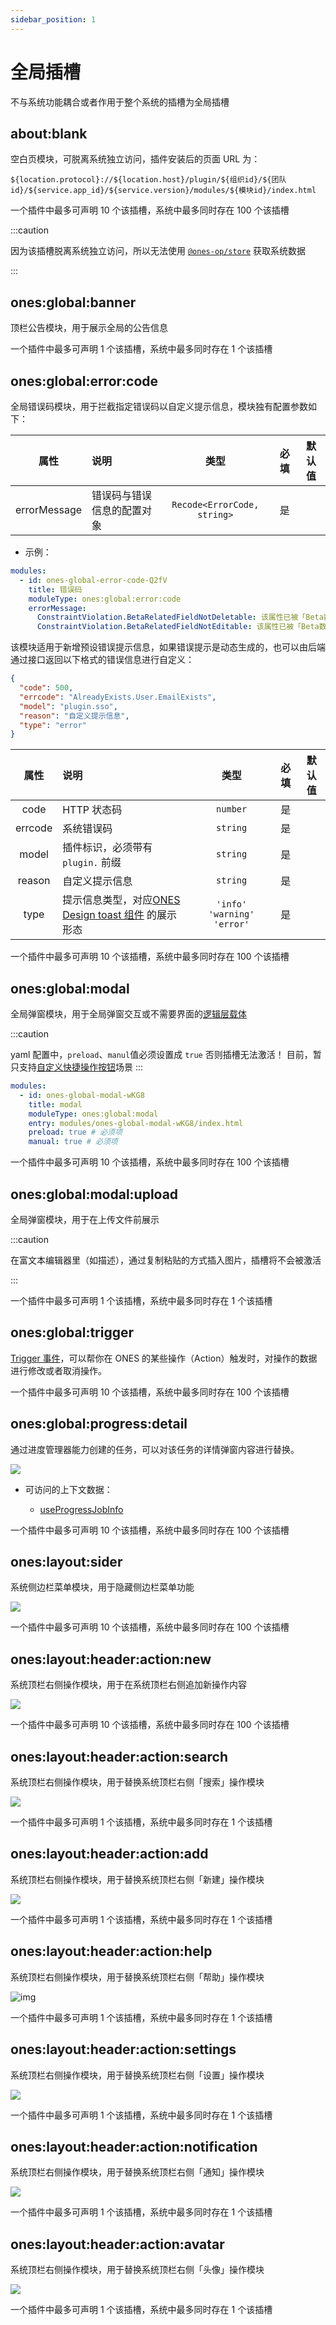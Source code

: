 ```yaml
---
sidebar_position: 1
---
```


# 全局插槽

不与系统功能耦合或者作用于整个系统的插槽为全局插槽

## about:blank

空白页模块，可脱离系统独立访问，插件安装后的页面 URL 为：

```
${location.protocol}://${location.host}/plugin/${组织id}/${团队id}/${service.app_id}/${service.version}/modules/${模块id}/index.html
```

一个插件中最多可声明 10 个该插槽，系统中最多同时存在 100 个该插槽

:::caution

因为该插槽脱离系统独立访问，所以无法使用 [`@ones-op/store`](../packages/store.mdx) 获取系统数据

:::

## ones:global:banner

顶栏公告模块，用于展示全局的公告信息

一个插件中最多可声明 1 个该插槽，系统中最多同时存在 1 个该插槽

## ones:global:error:code

全局错误码模块，用于拦截指定错误码以自定义提示信息，模块独有配置参数如下：

|     属性     | 说明                       |            类型             | 必填 | 默认值 |
| :----------: | :------------------------- | :-------------------------: | :--: | :----: |
| errorMessage | 错误码与错误信息的配置对象 | `Recode<ErrorCode, string>` |  是  |        |

- 示例：

```yaml
modules:
  - id: ones-global-error-code-Q2fV
    title: 错误码
    moduleType: ones:global:error:code
    errorMessage:
      ConstraintViolation.BetaRelatedFieldNotDeletable: 该属性已被「Beta数据相关逻辑」调用，不可被删除
      ConstraintViolation.BetaRelatedFieldNotEditable: 该属性已被「Beta数据相关逻辑」调用，不可被编辑
```

该模块适用于新增预设错误提示信息，如果错误提示是动态生成的，也可以由后端通过接口返回以下格式的错误信息进行自定义：

```json
{
  "code": 500,
  "errcode": "AlreadyExists.User.EmailExists",
  "model": "plugin.sso",
  "reason": "自定义提示信息",
  "type": "error"
}
```

|  属性   | 说明                                                                                                                                                            |              类型              | 必填 | 默认值 |
| :-----: | :-------------------------------------------------------------------------------------------------------------------------------------------------------------- | :----------------------------: | :--: | :----: |
|  code   | HTTP 状态码                                                                                                                                                     |            `number`            |  是  |        |
| errcode | 系统错误码                                                                                                                                                      |            `string`            |  是  |        |
|  model  | 插件标识，必须带有 `plugin.` 前缀                                                                                                                               |            `string`            |  是  |        |
| reason  | 自定义提示信息                                                                                                                                                  |            `string`            |  是  |        |
|  type   | 提示信息类型，对应[ONES Design toast 组件](https://bangwork.github.io/ones-design/?path=/docs/core-toast--toast%E5%85%A8%E5%B1%80%E6%8F%90%E7%A4%BA) 的展示形态 | `'info'` `'warning'` `'error'` |  是  |        |

一个插件中最多可声明 10 个该插槽，系统中最多同时存在 100 个该插槽

## ones:global:modal

全局弹窗模块，用于全局弹窗交互或不需要界面的[逻辑层载体](../../abilities/bussiness/layout-custom-quick-action#%E6%97%A0%E7%95%8C%E9%9D%A2%E7%BA%AF%E9%80%BB%E8%BE%91%E7%B1%BB%E5%9E%8B)

:::caution

yaml 配置中，`preload`、`manul`值必须设置成 `true` 否则插槽无法激活！
目前，暂只支持[自定义快捷操作按钮](../../abilities/bussiness/layout-custom-quick-action)场景
:::

```yaml title="config/plugin.yaml"
modules:
  - id: ones-global-modal-wKG8
    title: modal
    moduleType: ones:global:modal
    entry: modules/ones-global-modal-wKG8/index.html
    preload: true # 必须项
    manual: true # 必须项
```

一个插件中最多可声明 10 个该插槽，系统中最多同时存在 100 个该插槽

## ones:global:modal:upload

全局弹窗模块，用于在上传文件前展示

:::caution

在富文本编辑器里（如描述），通过复制粘贴的方式插入图片，插槽将不会被激活

:::

一个插件中最多可声明 1 个该插槽，系统中最多同时存在 1 个该插槽

## ones:global:trigger

[Trigger 事件](../../abilities/frontend/trigger/index.md)，可以帮你在 ONES 的某些操作（Action）触发时，对操作的数据进行修改或者取消操作。

一个插件中最多可声明 10 个该插槽，系统中最多同时存在 100 个该插槽

## ones:global:progress:detail

通过进度管理器能力创建的任务，可以对该任务的详情弹窗内容进行替换。

![](images/ones-global-progress-detail.png)

- 可访问的上下文数据：

  - [useProgressJobInfo](../packages/store.mdx#useProgressJobInfo)

一个插件中最多可声明 10 个该插槽，系统中最多同时存在 100 个该插槽

## ones:layout:sider

系统侧边栏菜单模块，用于隐藏侧边栏菜单功能

![](images/ones-layout-sider.png)

一个插件中最多可声明 10 个该插槽，系统中最多同时存在 100 个该插槽

## ones:layout:header:action:new

系统顶栏右侧操作模块，用于在系统顶栏右侧追加新操作内容

![](images/ones-layout-header-action-new.png)

一个插件中最多可声明 10 个该插槽，系统中最多同时存在 100 个该插槽

## ones:layout:header:action:search

系统顶栏右侧操作模块，用于替换系统顶栏右侧「搜索」操作模块

![](images/ones-layout-header-action-search.png)

一个插件中最多可声明 1 个该插槽，系统中最多同时存在 1 个该插槽

## ones:layout:header:action:add

系统顶栏右侧操作模块，用于替换系统顶栏右侧「新建」操作模块

![](images/ones-layout-header-action-add.png)

一个插件中最多可声明 1 个该插槽，系统中最多同时存在 1 个该插槽

## ones:layout:header:action:help

系统顶栏右侧操作模块，用于替换系统顶栏右侧「帮助」操作模块

![img](images/ones-layout-header-action-help.png)

一个插件中最多可声明 1 个该插槽，系统中最多同时存在 1 个该插槽

## ones:layout:header:action:settings

系统顶栏右侧操作模块，用于替换系统顶栏右侧「设置」操作模块

![](images/ones-layout-header-action-settings.png)

一个插件中最多可声明 1 个该插槽，系统中最多同时存在 1 个该插槽

## ones:layout:header:action:notification

系统顶栏右侧操作模块，用于替换系统顶栏右侧「通知」操作模块

![](images/ones-layout-header-action-notification.png)

一个插件中最多可声明 1 个该插槽，系统中最多同时存在 1 个该插槽

## ones:layout:header:action:avatar

系统顶栏右侧操作模块，用于替换系统顶栏右侧「头像」操作模块

![](images/ones-layout-header-action-avatar.png)

一个插件中最多可声明 1 个该插槽，系统中最多同时存在 1 个该插槽
